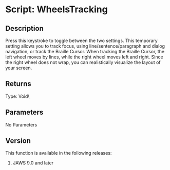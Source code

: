 # Script: WheelsTracking

## Description

Press this keystroke to toggle between the two settings. This temporary
setting allows you to track focus, using line/sentence/paragraph and
dialog navigation, or track the Braille Cursor. When tracking the
Braille Cursor, the left wheel moves by lines, while the right wheel
moves left and right. Since the right wheel does not wrap, you can
realistically visualize the layout of your screen.

## Returns

Type: Void\

## Parameters

No Parameters

## Version

This function is available in the following releases:

1.  JAWS 9.0 and later
